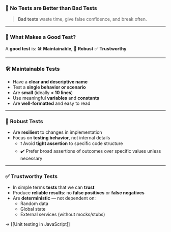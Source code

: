 ### 🚫 No Tests are Better than Bad Tests

> **Bad tests** waste time, give false confidence, and break often.
---
### 📌 What Makes a **Good Test**?

A **good test** is:  🛠 **Maintainable**,  🧱 **Robust**  ✅ **Trustworthy**

---
### 🛠  **Maintainable Tests**

- Have a **clear and descriptive name**
- Test a **single behavior or scenario**
- Are **small** (ideally **< 10 lines**)
- Use meaningful **variables** and **constants**
- Are **well-formatted** and easy to read

---
### 🧱 **Robust Tests**

- Are **resilient** to changes in implementation
- Focus on **testing behavior**, not internal details
	- ❗ Avoid **tight assertion** to specific code structure
    - ✔️ Prefer broad assertions of outcomes over specific values unless necessary

---
### ✅ **Trustworthy Tests**

- In simple terms **tests** that we can **trust**
- Produce **reliable results**: no **false positives** or **false negatives**
- Are **deterministic** — not dependent on:
    - Random data
    - Global state
    - External services (without mocks/stubs)
	
→ [[Unit testing in JavaScript]]